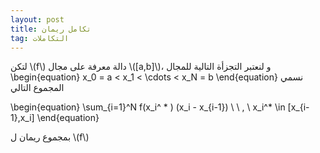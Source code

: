 ```yaml
---
layout: post
title: تكامل ريمان
tag: التكاملات
---
```



لتكن \\(f\\) دالة معرفة على مجال \\([a,b]\\)، و لنعتبر التجزأة  التالية للمجال
\begin{equation}
x_0 = a < x_1 < \cdots < x_N = b
\end{equation}
 نسمي المجموع التالي
 
\begin{equation}
\sum_{i=1}^N f(x_i^ * ) (x_i - x_{i-1}) \ \ , \ x_i^* \in [x_{i-1},x_i]
\end{equation}

 بمجموع ريمان ل \\(f\\)


<div class="sage">
  <script type="text/x-sage">

var('x')
f(x) = sqrt(x) ### The function.
a = 1 ### The lower bound.
b = 9 ### The upper bound.
m = 4
t = 0 ### 0 for a left Riemann sum, 1 for a right one, 0.5 for a middle one.
@interact
def midpoint(n = slider(1,100,1,m)):
###############################################################################################
   I = integral(f(x), x, a, b).n()
   delta = (b-a)/n; tdelta = t*delta; xk = a; L = []; S = 0
   for k in range(n):
      L = L + [(xk, 0)]
      y = f(xk+tdelta)
      S = S + y
      L = L + [(xk,y)]
      xk = xk + delta
      L = L + [(xk, y)]
   S = delta*S.n()
   pretty_print('Integral = %s'%I)
   pretty_print('Riemann sums = %s'%S)
   L = L + [(xk,0)]
   G = plot(f(x), (x, a-1, b+1), color = 'red', thickness = 1)
   G = G + plot(f(x), (x, a, b), color = 'green', thickness = 1, fill = true, fillcolor = 'grey')
   G = G + polygon(L, edgecolor = 'black', rgbcolor = (t,t^2,1-t))
   G.show(aspect_ratio = 'automatic')

   
  </script>
</div>




<div class="sage">
  <script type="text/x-sage">
var('x')
f(x) = sqrt(x) ### The function.
a = 1 ### The lower bound.
b = 9 ### The upper bound.
G = plot(f(x), (x, a-1, b+1), color = 'red', thickness = 1)
G = G + plot(f(x), (x, a, b), color = 'green', thickness = 1, fill = true, fillcolor = 'pink')
  </script>
</div>



